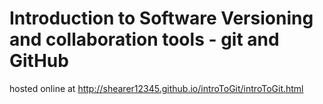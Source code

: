 # Introduction to Software Versioning and collaboration tools - git and GitHub

hosted online at http://shearer12345.github.io/introToGit/introToGit.html

